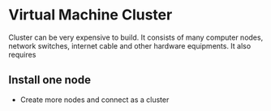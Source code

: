 # Virtual Machine Cluster

Cluster can be very expensive to build. It consists of many computer nodes, network switches, internet cable and other hardware equipments. It also requires 

## Install one node


  
  

- Create more nodes and connect as a cluster